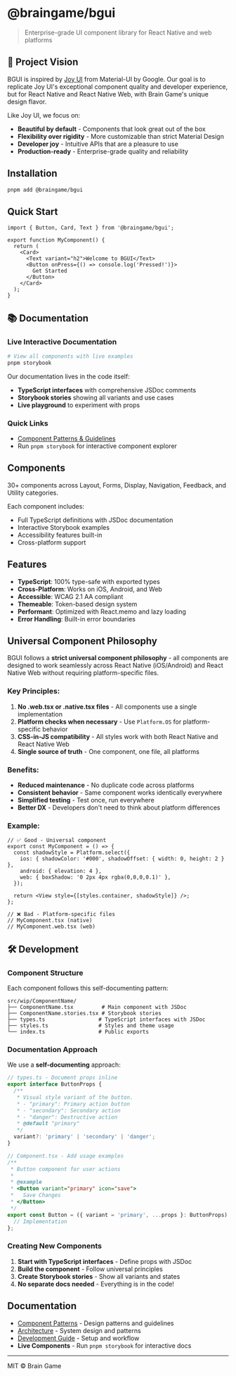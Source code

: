# @braingame/bgui

> Enterprise-grade UI component library for React Native and web platforms

## 🎯 Project Vision

BGUI is inspired by [Joy UI](https://github.com/mui/material-ui/tree/master/packages/mui-joy) from Material-UI by Google. Our goal is to replicate Joy UI's exceptional component quality and developer experience, but for React Native and React Native Web, with Brain Game's unique design flavor.

Like Joy UI, we focus on:
- **Beautiful by default** - Components that look great out of the box
- **Flexibility over rigidity** - More customizable than strict Material Design
- **Developer joy** - Intuitive APIs that are a pleasure to use
- **Production-ready** - Enterprise-grade quality and reliability

## Installation

```bash
pnpm add @braingame/bgui
```

## Quick Start

```tsx
import { Button, Card, Text } from '@braingame/bgui';

export function MyComponent() {
  return (
    <Card>
      <Text variant="h2">Welcome to BGUI</Text>
      <Button onPress={() => console.log('Pressed!')}>
        Get Started
      </Button>
    </Card>
  );
}
```

## 📚 Documentation

### Live Interactive Documentation
```bash
# View all components with live examples
pnpm storybook
```

Our documentation lives in the code itself:
- **TypeScript interfaces** with comprehensive JSDoc comments
- **Storybook stories** showing all variants and use cases  
- **Live playground** to experiment with props

### Quick Links
- [Component Patterns & Guidelines](./docs/COMPONENT_PATTERNS.md)
- Run `pnpm storybook` for interactive component explorer

## Components

30+ components across Layout, Forms, Display, Navigation, Feedback, and Utility categories.

Each component includes:
- Full TypeScript definitions with JSDoc documentation
- Interactive Storybook examples
- Accessibility features built-in
- Cross-platform support

## Features

- **TypeScript**: 100% type-safe with exported types
- **Cross-Platform**: Works on iOS, Android, and Web
- **Accessible**: WCAG 2.1 AA compliant
- **Themeable**: Token-based design system
- **Performant**: Optimized with React.memo and lazy loading
- **Error Handling**: Built-in error boundaries

## Universal Component Philosophy

BGUI follows a **strict universal component philosophy** - all components are designed to work seamlessly across React Native (iOS/Android) and React Native Web without requiring platform-specific files.

### Key Principles:

1. **No .web.tsx or .native.tsx files** - All components use a single implementation
2. **Platform checks when necessary** - Use `Platform.OS` for platform-specific behavior
3. **CSS-in-JS compatibility** - All styles work with both React Native and React Native Web
4. **Single source of truth** - One component, one file, all platforms

### Benefits:

- **Reduced maintenance** - No duplicate code across platforms
- **Consistent behavior** - Same component works identically everywhere
- **Simplified testing** - Test once, run everywhere
- **Better DX** - Developers don't need to think about platform differences

### Example:

```tsx
// ✅ Good - Universal component
export const MyComponent = () => {
  const shadowStyle = Platform.select({
    ios: { shadowColor: '#000', shadowOffset: { width: 0, height: 2 } },
    android: { elevation: 4 },
    web: { boxShadow: '0 2px 4px rgba(0,0,0,0.1)' },
  });
  
  return <View style={[styles.container, shadowStyle]} />;
};

// ❌ Bad - Platform-specific files
// MyComponent.tsx (native)
// MyComponent.web.tsx (web)
```

## 🛠️ Development

### Component Structure
Each component follows this self-documenting pattern:

```
src/wip/ComponentName/
├── ComponentName.tsx         # Main component with JSDoc
├── ComponentName.stories.tsx # Storybook stories  
├── types.ts                 # TypeScript interfaces with JSDoc
├── styles.ts                # Styles and theme usage
└── index.ts                 # Public exports
```

### Documentation Approach
We use a **self-documenting** approach:

```typescript
// types.ts - Document props inline
export interface ButtonProps {
  /**
   * Visual style variant of the button.
   * - "primary": Primary action button
   * - "secondary": Secondary action  
   * - "danger": Destructive action
   * @default "primary"
   */
  variant?: 'primary' | 'secondary' | 'danger';
}

// Component.tsx - Add usage examples
/**
 * Button component for user actions
 * 
 * @example
 * <Button variant="primary" icon="save">
 *   Save Changes
 * </Button>
 */
export const Button = ({ variant = 'primary', ...props }: ButtonProps) => {
  // Implementation
};
```

### Creating New Components

1. **Start with TypeScript interfaces** - Define props with JSDoc
2. **Build the component** - Follow universal principles
3. **Create Storybook stories** - Show all variants and states
4. **No separate docs needed** - Everything is in the code!

## Documentation

- [Component Patterns](./docs/COMPONENT_PATTERNS.md) - Design patterns and guidelines
- [Architecture](../../docs/ARCHITECTURE.md) - System design and patterns
- [Development Guide](../../docs/DEVELOPMENT.md) - Setup and workflow
- **Live Components** - Run `pnpm storybook` for interactive docs

---

MIT © Brain Game
